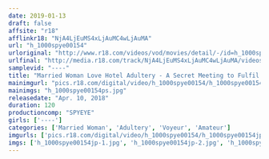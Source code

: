 ```yaml
---
date: 2019-01-13
draft: false
affsite: "r18"
afflinkr18: "NjA4LjEuMS4xLjAuMC4wLjAuMA"
url: "h_1000spye00154"
urloriginal: "http://www.r18.com/videos/vod/movies/detail/-/id=h_1000spye00154"
urlfinal: "http://media.r18.com/track/NjA4LjEuMS4xLjAuMC4wLjAuMA/videos/vod/movies/detail/-/id=h_1000spye00154"
samplevid: "----"
title: "Married Woman Love Hotel Adultery - A Secret Meeting to Fulfil Her Desires"
mainimgurl: "pics.r18.com/digital/video/h_1000spye00154/h_1000spye00154ps.jpg"
mainimgs: "h_1000spye00154ps.jpg"
releasedate: "Apr. 10, 2018"
duration: 120
productioncomp: "SPYEYE"
girls: ['----']
categories: ['Married Woman', 'Adultery', 'Voyeur', 'Amateur']
imgurls: ['pics.r18.com/digital/video/h_1000spye00154/h_1000spye00154jp-1.jpg', 'pics.r18.com/digital/video/h_1000spye00154/h_1000spye00154jp-2.jpg', 'pics.r18.com/digital/video/h_1000spye00154/h_1000spye00154jp-3.jpg', 'pics.r18.com/digital/video/h_1000spye00154/h_1000spye00154jp-4.jpg', 'pics.r18.com/digital/video/h_1000spye00154/h_1000spye00154jp-5.jpg', 'pics.r18.com/digital/video/h_1000spye00154/h_1000spye00154jp-6.jpg', 'pics.r18.com/digital/video/h_1000spye00154/h_1000spye00154jp-7.jpg', 'pics.r18.com/digital/video/h_1000spye00154/h_1000spye00154jp-8.jpg', 'pics.r18.com/digital/video/h_1000spye00154/h_1000spye00154jp-9.jpg', 'pics.r18.com/digital/video/h_1000spye00154/h_1000spye00154jp-10.jpg', 'pics.r18.com/digital/video/h_1000spye00154/h_1000spye00154jp-11.jpg', 'pics.r18.com/digital/video/h_1000spye00154/h_1000spye00154jp-12.jpg', 'pics.r18.com/digital/video/h_1000spye00154/h_1000spye00154jp-13.jpg', 'pics.r18.com/digital/video/h_1000spye00154/h_1000spye00154jp-14.jpg', 'pics.r18.com/digital/video/h_1000spye00154/h_1000spye00154jp-15.jpg', 'pics.r18.com/digital/video/h_1000spye00154/h_1000spye00154jp-16.jpg', 'pics.r18.com/digital/video/h_1000spye00154/h_1000spye00154jp-17.jpg', 'pics.r18.com/digital/video/h_1000spye00154/h_1000spye00154jp-18.jpg', 'pics.r18.com/digital/video/h_1000spye00154/h_1000spye00154jp-19.jpg', 'pics.r18.com/digital/video/h_1000spye00154/h_1000spye00154jp-20.jpg']
imgs: ['h_1000spye00154jp-1.jpg', 'h_1000spye00154jp-2.jpg', 'h_1000spye00154jp-3.jpg', 'h_1000spye00154jp-4.jpg', 'h_1000spye00154jp-5.jpg', 'h_1000spye00154jp-6.jpg', 'h_1000spye00154jp-7.jpg', 'h_1000spye00154jp-8.jpg', 'h_1000spye00154jp-9.jpg', 'h_1000spye00154jp-10.jpg', 'h_1000spye00154jp-11.jpg', 'h_1000spye00154jp-12.jpg', 'h_1000spye00154jp-13.jpg', 'h_1000spye00154jp-14.jpg', 'h_1000spye00154jp-15.jpg', 'h_1000spye00154jp-16.jpg', 'h_1000spye00154jp-17.jpg', 'h_1000spye00154jp-18.jpg', 'h_1000spye00154jp-19.jpg', 'h_1000spye00154jp-20.jpg']
---
```

